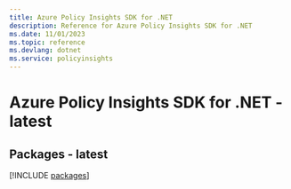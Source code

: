 ```yaml
---
title: Azure Policy Insights SDK for .NET
description: Reference for Azure Policy Insights SDK for .NET
ms.date: 11/01/2023
ms.topic: reference
ms.devlang: dotnet
ms.service: policyinsights
---
```

# Azure Policy Insights SDK for .NET - latest
## Packages - latest
[!INCLUDE [packages](policy-insights-index.md)]